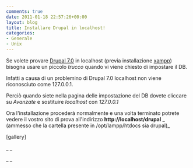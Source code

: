 ```yaml
---
comments: true
date: 2011-01-18 22:57:26+00:00
layout: blog
title: Installare Drupal in localhost!
categories:
- Generale
- Unix
---
```


Se volete provare [Drupal 7.0](http://ftp.drupal.org/files/projects/drupal-7.0.tar.gz) in localhost (previa installazione [xampp](http://www.apachefriends.org/it/xampp.html)) bisogna usare un piccolo _trucco_ quando vi viene chiesto di impostare il DB.

Infatti a causa di un problemino di Drupal 7.0 localhost non viene riconosciuto come 127.0.0.1.

Perciò quando siete nella pagina delle impostazione del DB dovete cliccare su _Avanzate_ e sostituire _localhost_ con _127.0.0.1_

Ora l'installazione procederà normalmente e una volta terminato potrete vedere il vostro sito di prova all'indirizzo **http://localhost/drupal** _ (ammesso che la cartella presente in /opt/lampp/htdocs sia drupal)_

[gallery]

_ _

_ _

